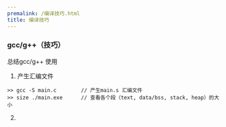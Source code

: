```yaml
---
premalink: /编译技巧.html
title: 编译技巧
---
```




### gcc/g++（技巧）

总结gcc/g++ 使用

1. 产生汇编文件

~~~shell
>> gcc -S main.c		// 产生main.s 汇编文件
>> size ./main.exe		// 查看各个段（text, data/bss, stack, heap）的大小
~~~

2.  

